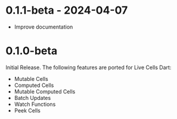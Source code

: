 # 0.1.1-beta - 2024-04-07

* Improve documentation

# 0.1.0-beta

Initial Release. The following features are ported for Live Cells
Dart:

* Mutable Cells
* Computed Cells
* Mutable Computed Cells
* Batch Updates
* Watch Functions
* Peek Cells
